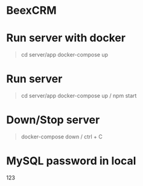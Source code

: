 # BeexCRM
# Run server with docker
> cd server/app
> docker-compose up
# Run server
> cd server/app
> docker-compose up / npm start
# Down/Stop server
> docker-compose down / ctrl + C
# MySQL password in local
123